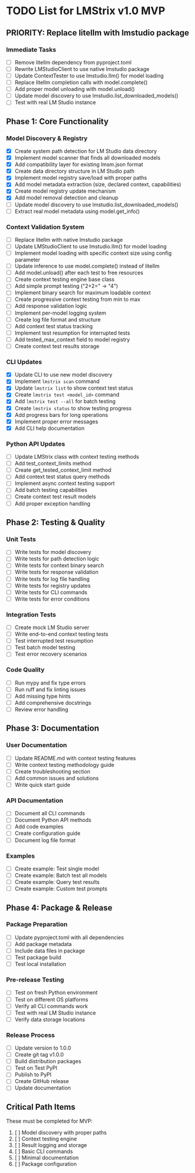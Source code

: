 # TODO List for LMStrix v1.0 MVP

## PRIORITY: Replace litellm with lmstudio package

### Immediate Tasks
- [ ] Remove litellm dependency from pyproject.toml
- [ ] Rewrite LMStudioClient to use native lmstudio package
- [ ] Update ContextTester to use lmstudio.llm() for model loading
- [ ] Replace litellm completion calls with model.complete()
- [ ] Add proper model unloading with model.unload()
- [ ] Update model discovery to use lmstudio.list_downloaded_models()
- [ ] Test with real LM Studio instance

## Phase 1: Core Functionality

### Model Discovery & Registry

- [x] Create system path detection for LM Studio data directory
- [x] Implement model scanner that finds all downloaded models
- [x] Add compatibility layer for existing lmsm.json format
- [x] Create data directory structure in LM Studio path
- [x] Implement model registry save/load with proper paths
- [x] Add model metadata extraction (size, declared context, capabilities)
- [x] Create model registry update mechanism
- [x] Add model removal detection and cleanup
- [ ] Update model discovery to use lmstudio.list_downloaded_models()
- [ ] Extract real model metadata using model.get_info()

### Context Validation System

- [ ] Replace litellm with native lmstudio package
- [ ] Update LMStudioClient to use lmstudio.llm() for model loading
- [ ] Implement model loading with specific context size using config parameter
- [ ] Update inference to use model.complete() instead of litellm
- [ ] Add model.unload() after each test to free resources
- [ ] Create context testing engine base class
- [ ] Add simple prompt testing ("2+2=" -> "4")
- [ ] Implement binary search for maximum loadable context
- [ ] Create progressive context testing from min to max
- [ ] Add response validation logic
- [ ] Implement per-model logging system
- [ ] Create log file format and structure
- [ ] Add context test status tracking
- [ ] Implement test resumption for interrupted tests
- [ ] Add tested_max_context field to model registry
- [ ] Create context test results storage

### CLI Updates

- [x] Update CLI to use new model discovery
- [x] Implement `lmstrix scan` command
- [x] Update `lmstrix list` to show context test status
- [x] Create `lmstrix test <model_id>` command
- [x] Add `lmstrix test --all` for batch testing
- [x] Create `lmstrix status` to show testing progress
- [x] Add progress bars for long operations
- [x] Implement proper error messages
- [x] Add CLI help documentation

### Python API Updates

- [ ] Update LMStrix class with context testing methods
- [ ] Add test_context_limits method
- [ ] Create get_tested_context_limit method
- [ ] Add context test status query methods
- [ ] Implement async context testing support
- [ ] Add batch testing capabilities
- [ ] Create context test result models
- [ ] Add proper exception handling

## Phase 2: Testing & Quality

### Unit Tests

- [ ] Write tests for model discovery
- [ ] Write tests for path detection logic
- [ ] Write tests for context binary search
- [ ] Write tests for response validation
- [ ] Write tests for log file handling
- [ ] Write tests for registry updates
- [ ] Write tests for CLI commands
- [ ] Write tests for error conditions

### Integration Tests

- [ ] Create mock LM Studio server
- [ ] Write end-to-end context testing tests
- [ ] Test interrupted test resumption
- [ ] Test batch model testing
- [ ] Test error recovery scenarios

### Code Quality

- [ ] Run mypy and fix type errors
- [ ] Run ruff and fix linting issues
- [ ] Add missing type hints
- [ ] Add comprehensive docstrings
- [ ] Review error handling

## Phase 3: Documentation

### User Documentation

- [ ] Update README.md with context testing features
- [ ] Write context testing methodology guide
- [ ] Create troubleshooting section
- [ ] Add common issues and solutions
- [ ] Write quick start guide

### API Documentation

- [ ] Document all CLI commands
- [ ] Document Python API methods
- [ ] Add code examples
- [ ] Create configuration guide
- [ ] Document log file format

### Examples

- [ ] Create example: Test single model
- [ ] Create example: Batch test all models
- [ ] Create example: Query test results
- [ ] Create example: Custom test prompts

## Phase 4: Package & Release

### Package Preparation

- [ ] Update pyproject.toml with all dependencies
- [ ] Add package metadata
- [ ] Include data files in package
- [ ] Test package build
- [ ] Test local installation

### Pre-release Testing

- [ ] Test on fresh Python environment
- [ ] Test on different OS platforms
- [ ] Verify all CLI commands work
- [ ] Test with real LM Studio instance
- [ ] Verify data storage locations

### Release Process

- [ ] Update version to 1.0.0
- [ ] Create git tag v1.0.0
- [ ] Build distribution packages
- [ ] Test on Test PyPI
- [ ] Publish to PyPI
- [ ] Create GitHub release
- [ ] Update documentation

## Critical Path Items

These must be completed for MVP:

1. [ ] Model discovery with proper paths
2. [ ] Context testing engine
3. [ ] Result logging and storage
4. [ ] Basic CLI commands
5. [ ] Minimal documentation
6. [ ] Package configuration
